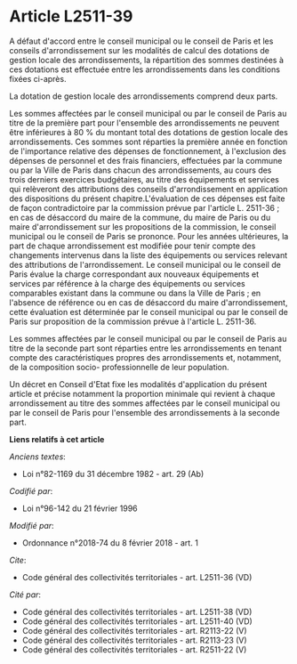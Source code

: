 # Article L2511-39

A défaut d'accord entre le conseil municipal ou le conseil de Paris et les conseils d'arrondissement sur les modalités de
calcul des dotations de gestion locale des arrondissements, la répartition des sommes destinées à ces dotations est effectuée
entre les arrondissements dans les conditions fixées ci-après.

La dotation de gestion locale des arrondissements comprend deux parts.

Les sommes affectées par le conseil municipal ou par le conseil de Paris au titre de la première part pour l'ensemble des
arrondissements ne peuvent être inférieures à 80 % du montant total des dotations de gestion locale des arrondissements. Ces
sommes sont réparties la première année en fonction de l'importance relative des dépenses de fonctionnement, à l'exclusion
des dépenses de personnel et des frais financiers, effectuées par la commune ou par la Ville de Paris dans chacun des
arrondissements, au cours des trois derniers exercices budgétaires, au titre des équipements et services qui relèveront des
attributions des conseils d'arrondissement en application des dispositions du présent chapitre.L'évaluation de ces dépenses
est faite de façon contradictoire par la commission prévue par l'article L. 2511-36 ; en cas de désaccord du maire de la
commune, du maire de Paris ou du maire d'arrondissement sur les propositions de la commission, le conseil municipal ou le
conseil de Paris se prononce. Pour les années ultérieures, la part de chaque arrondissement est modifiée pour tenir compte
des changements intervenus dans la liste des équipements ou services relevant des attributions de l'arrondissement. Le
conseil municipal ou le conseil de Paris évalue la charge correspondant aux nouveaux équipements et services par référence à
la charge des équipements ou services comparables existant dans la commune ou dans la Ville de Paris ; en l'absence de
référence ou en cas de désaccord du maire d'arrondissement, cette évaluation est déterminée par le conseil municipal ou par
le conseil de Paris sur proposition de la commission prévue à l'article L. 2511-36.

Les sommes affectées par le conseil municipal ou par le conseil de Paris au titre de la seconde part sont réparties entre les
arrondissements en tenant compte des caractéristiques propres des arrondissements et, notamment, de la composition socio-
professionnelle de leur population.

Un décret en Conseil d'Etat fixe les modalités d'application du présent article et précise notamment la proportion minimale
qui revient à chaque arrondissement au titre des sommes affectées par le conseil municipal ou par le conseil de Paris pour
l'ensemble des arrondissements à la seconde part.

**Liens relatifs à cet article**

_Anciens textes_:

  - Loi n°82-1169 du 31 décembre 1982 - art. 29 (Ab)

_Codifié par_:

  - Loi n°96-142 du 21 février 1996

_Modifié par_:

  - Ordonnance n°2018-74 du 8 février 2018 - art. 1

_Cite_:

  - Code général des collectivités territoriales - art. L2511-36 (VD)

_Cité par_:

  - Code général des collectivités territoriales - art. L2511-38 (VD)
  - Code général des collectivités territoriales - art. L2511-40 (VD)
  - Code général des collectivités territoriales - art. R2113-22 (V)
  - Code général des collectivités territoriales - art. R2113-23 (V)
  - Code général des collectivités territoriales - art. R2511-22 (V)
